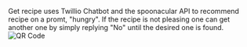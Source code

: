 Get recipe uses Twillio Chatbot and the spoonacular API to recommend recipe on a promt, "hungry". If the recipe is not pleasing one can get another one by simply replying "No" until the desired one is found.
![QR Code](https://github.com/BrandenPIQES/GET-RECIPE/assets/107156027/8e22eefe-ab66-4599-a348-dd10b19ff2bb)
